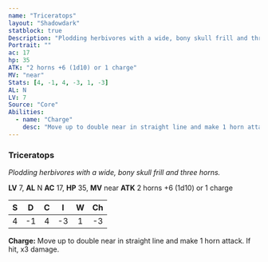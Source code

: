 ```yaml
---
name: "Triceratops"
layout: "Shadowdark"
statblock: true
Description: "Plodding herbivores with a wide, bony skull frill and three horns."
Portrait: ""
ac: 17
hp: 35
ATK: "2 horns +6 (1d10) or 1 charge"
MV: "near"
Stats: [4, -1, 4, -3, 1, -3]
AL: N
LV: 7
Source: "Core"
Abilities:
  - name: "Charge"
    desc: "Move up to double near in straight line and make 1 horn attack. If hit, x3 damage."
---
```


### Triceratops

_Plodding herbivores with a wide, bony skull frill and three horns._

**LV** 7, **AL** N
**AC** 17, **HP** 35, **MV** near
**ATK** 2 horns +6 (1d10) or 1 charge

|  S  |  D  |  C  |  I  |  W  |  Ch  |
|:---:|:---:|:---:|:---:|:---:|:----:|
| 4 | -1 | 4 | -3 | 1 | -3 |

**Charge:** Move up to double near in straight line and make 1 horn attack. If hit, x3 damage.

